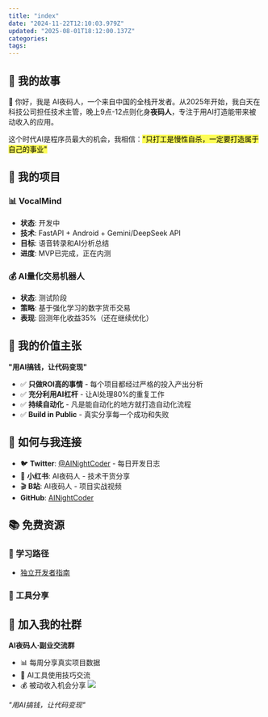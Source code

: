 ```yaml
---
title: "index"
date: "2024-11-22T12:10:03.979Z"
updated: "2025-08-01T18:12:00.137Z"
categories:
tags:
---
```



## 🌙 我的故事

👋 你好，我是 AI夜码人，一个来自中国的全栈开发者。从2025年开始，我白天在科技公司担任技术主管，晚上9点-12点则化身**夜码人**，专注于用AI打造能带来被动收入的应用。

这个时代AI是程序员最大的机会，我相信：<mark style="background: #fefe00A6;">"只打工是慢性自杀，一定要打造属于自己的事业"</mark>

## 🚀 我的项目

### 📊 VocalMind

- **状态**: 开发中
- **技术**: FastAPI + Android + Gemini/DeepSeek API
- **目标**: 语音转录和AI分析总结
- **进度**: MVP已完成，正在内测  

### 💰 AI量化交易机器人

- **状态**: 测试阶段
- **策略**: 基于强化学习的数字货币交易
- **表现**: 回测年化收益35%（还在继续优化）

## 🎯 我的价值主张

**"用AI搞钱，让代码变现"**
- ✅ **只做ROI高的事情** - 每个项目都经过严格的投入产出分析
- ✅ **充分利用AI杠杆** - 让AI处理80%的重复工作
- ✅ **持续自动化** - 凡是能自动化的地方就打造自动化流程
- ✅ **Build in Public** - 真实分享每一个成功和失败

## 🤝 如何与我连接

- 🐦 **Twitter**:  [@AINightCoder](https://x.com/AINightCoder) - 每日开发日志
- 📕 **小红书**: AI夜码人 - 技术干货分享
- 🎬 **B站**: AI夜码人 - 项目实战视频
- **GitHub**:  [AINightCoder](https://github.com/AINightCoder)

## 📚 免费资源

  

### 📖 学习路径

- [独立开发者指南](fe8977322821828bbf8760ce221e114b3b702818)

### 🔧 工具分享

  

## 🎁 加入我的社群

**AI夜码人·副业交流群**
- 📊 每周分享真实项目数据
- 🤖 AI工具使用技巧交流
- 💰 被动收入机会分享
![](/images/wechat_qrcode.png)

*"用AI搞钱，让代码变现"*